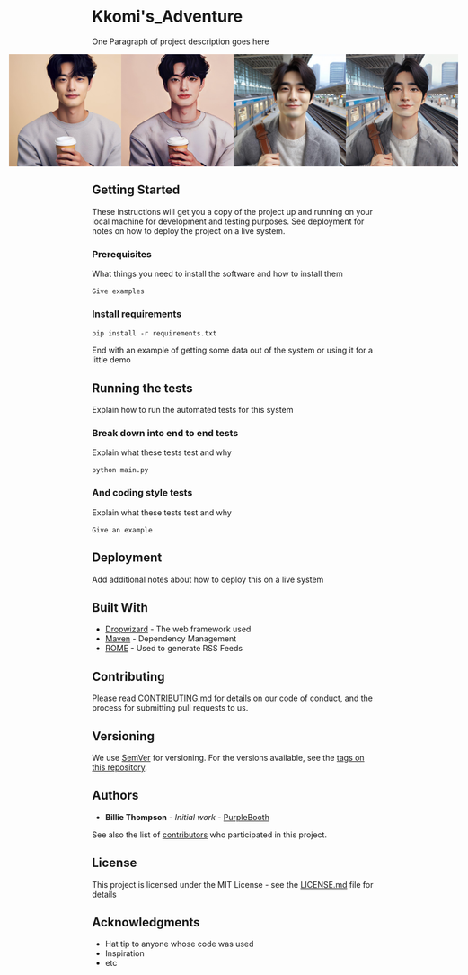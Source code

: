 # Kkomi's_Adventure

One Paragraph of project description goes here


<div style="display: flex; justify-content: center;">
    <img src="images/AnimeGANv2/man1_origin.jpg" alt="Animeganv2_man1" width="200" height="200" />
    <img src="images/AnimeGANv2/man1.jpg" alt="Animeganv2_man1"width="200" height="200" />
    <img src="images/AnimeGANv2/man2_origin.jpg" alt="Animeganv2_man2" width="200" height="200" />
    <img src="images/AnimeGANv2/man2.jpg" alt="Animeganv2_man2"width="200" height="200" />
</div>
<!-- <div style="display: flex;">
    <img src="images/AnimeGANv2/man2_origin.jpg" alt="Animeganv2_man2" width="200" height="200" />
    <img src="images/AnimeGANv2/man2.jpg" alt="Animeganv2_man2" width="200" height="200" />
</div> -->


## Getting Started

These instructions will get you a copy of the project up and running on your local machine for development and testing purposes. See deployment for notes on how to deploy the project on a live system.

### Prerequisites

What things you need to install the software and how to install them

```
Give examples
```

### Install requirements

    pip install -r requirements.txt

End with an example of getting some data out of the system or using it for a little demo

## Running the tests

Explain how to run the automated tests for this system

### Break down into end to end tests

Explain what these tests test and why

```
python main.py 
```

### And coding style tests

Explain what these tests test and why

```
Give an example
```

## Deployment

Add additional notes about how to deploy this on a live system

## Built With

* [Dropwizard](http://www.dropwizard.io/1.0.2/docs/) - The web framework used
* [Maven](https://maven.apache.org/) - Dependency Management
* [ROME](https://rometools.github.io/rome/) - Used to generate RSS Feeds

## Contributing

Please read [CONTRIBUTING.md](https://gist.github.com/PurpleBooth/b24679402957c63ec426) for details on our code of conduct, and the process for submitting pull requests to us.

## Versioning

We use [SemVer](http://semver.org/) for versioning. For the versions available, see the [tags on this repository](https://github.com/your/project/tags). 

## Authors

* **Billie Thompson** - *Initial work* - [PurpleBooth](https://github.com/PurpleBooth)

See also the list of [contributors](https://github.com/your/project/contributors) who participated in this project.

## License

This project is licensed under the MIT License - see the [LICENSE.md](LICENSE.md) file for details

## Acknowledgments

* Hat tip to anyone whose code was used
* Inspiration
* etc
